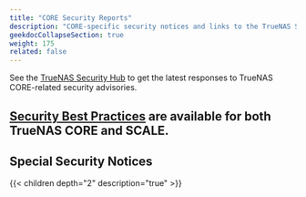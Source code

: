 ```yaml
---
title: "CORE Security Reports"
description: "CORE-specific security notices and links to the TrueNAS Security Hub."
geekdocCollapseSection: true
weight: 175
related: false
---
```


See the [TrueNAS Security Hub](https://security.truenas.com/) to get the latest responses to TrueNAS CORE-related security advisories.

[Security Best Practices](https://www.truenas.com/docs/solutions/optimizations/security/) are available for both TrueNAS CORE and SCALE.
---

## Special Security Notices

{{< children depth="2" description="true" >}}
